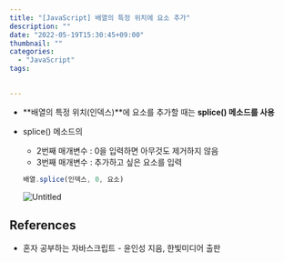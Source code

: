 ```yaml
---
title: "[JavaScript] 배열의 특정 위치에 요소 추가"
description: ""
date: "2022-05-19T15:30:45+09:00"
thumbnail: ""
categories:
  - "JavaScript"
tags:
 

---
```

<!--more-->

- **배열의 특정 위치(인덱스)**에 요소를 추가할 때는 **splice() 메소드를 사용**
- splice() 메소드의
    - 2번째 매개변수 : 0을 입력하면 아무것도 제거하지 않음
    - 3번째 매개변수 : 추가하고 싶은 요소를 입력
    
    ```jsx
    배열.splice(인덱스, 0, 요소)
    ```
    
    ![Untitled](/images/lang_javascript/JavaScript_배열의_특정_위치에_요소_추가/Untitled.png)
    

## References

- 혼자 공부하는 자바스크립트 - 윤인성 지음, 한빛미디어 출판